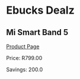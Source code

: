 
# Ebucks Dealz
## Mi Smart Band 5
[Product Page](https://www.ebucks.com/web/shop/productSelected.do?prodId=259207129&catId=935859854)

Price: R799.00

Savings: 200.0


	
